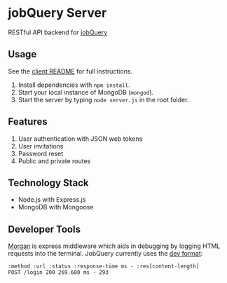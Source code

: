 # jobQuery Server

RESTful API backend for [jobQuery](http://jobqueryclient.azurewebsites.net/)

## Usage
See the [client README](https://github.com/jobquery-enhance/jobquery-client#how-to-run-locally) for full instructions.

1. Install dependencies with `npm install`.
2. Start your local instance of MongoDB (`mongod`).
3. Start the server by typing `node server.js` in the root folder.

## Features

1. User authentication with JSON web tokens
2. User invitations
3. Password reset
4. Public and private routes

## Technology Stack

- Node.js with Express.js
- MongoDB with Mongoose

## Developer Tools
[Morgan](https://github.com/expressjs/morgan) is express middleware which aids in debugging by logging HTML requests into the terminal. JobQuery currently uses the [dev format](https://github.com/expressjs/morgan#dev):

    :method :url :status :response-time ms - :res[content-length]
    POST /login 200 269.680 ms - 293
